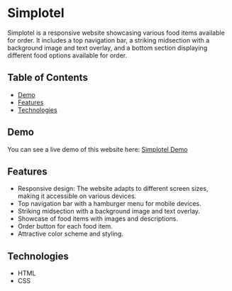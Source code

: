 # Simplotel

Simplotel is a responsive website showcasing various food items available for order. It includes a top navigation bar, a striking midsection with a background image and text overlay, and a bottom section displaying different food options available for order.

## Table of Contents
- [Demo](#demo)
- [Features](#features)
- [Technologies](#technologies)

## Demo

You can see a live demo of this website here: [Simplotel Demo](https://652aa83f412cb33c3949ef6b--hilarious-llama-9c1674.netlify.app/)

## Features

- Responsive design: The website adapts to different screen sizes, making it accessible on various devices.
- Top navigation bar with a hamburger menu for mobile devices.
- Striking midsection with a background image and text overlay.
- Showcase of food items with images and descriptions.
- Order button for each food item.
- Attractive color scheme and styling.

## Technologies

- HTML
- CSS


